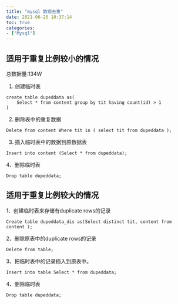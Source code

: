 ```yaml
---
title: "mysql 数据去重"
date: 2021-06-26 10:37:14
toc: true
categories:
- ["Mysql"]
---
```


## 适用于重复比例较小的情况

总数据量:134W

1. 创建临时表


```
create table dupeddata as(
    Select * from content group by tit having count(id) > 1
)
```

2. 删除表中的重复数据

```
Delete from content Where tit in ( select tit from dupeddata );
```

3. 插入临时表中的数据到原数据表

```
Insert into content (Select * from dupeddata);
```

4、删除临时表

```
Drop table dupeddata;
```


## 适用于重复比例较大的情况

1、创建临时表来存储有duplicate rows的记录

```
Create table dupeddata_dis as(Select distinct tit, content from content );
```

2、删除原表中的duplicate rows的记录

```
Delete from table;
```

3、把临时表中的记录插入到原表中。

```
Insert into table Select * from dupeddata;
```

4、删除临时表

```
Drop table dupeddata;
```

